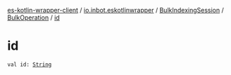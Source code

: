 [es-kotlin-wrapper-client](../../../index.md) / [io.inbot.eskotlinwrapper](../../index.md) / [BulkIndexingSession](../index.md) / [BulkOperation](index.md) / [id](./id.md)

# id

`val id: `[`String`](https://kotlinlang.org/api/latest/jvm/stdlib/kotlin/-string/index.html)